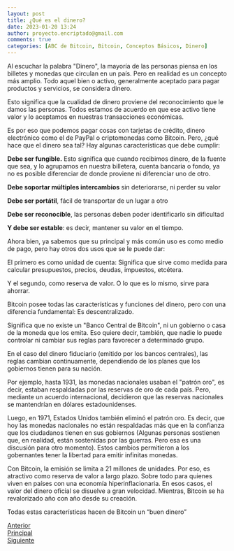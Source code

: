 ```yaml
---
layout: post
title: ¿Qué es el dinero?
date: 2023-01-20 13:24
author: proyecto.encriptado@gmail.com
comments: true
categories: [ABC de Bitcoin, Bitcoin, Conceptos Básicos, Dinero]
---
```

<!-- wp:paragraph -->
<p>Al escuchar la palabra "Dinero", la mayoría de las personas piensa en los billetes y monedas que circulan en un país. Pero en realidad es un concepto más amplio. Todo aquel bien o activo, generalmente aceptado para pagar productos y servicios, se considera dinero.</p>
<!-- /wp:paragraph -->

<!-- wp:paragraph -->
<p>Esto significa que la cualidad de dinero proviene del reconocimiento que le damos las personas. Todos estamos de acuerdo en que ese activo tiene valor y lo aceptamos en nuestras transacciones económicas.</p>
<!-- /wp:paragraph -->

<!-- wp:paragraph -->
<p>Es por eso que podemos pagar cosas con tarjetas de crédito, dinero electrónico como el de PayPal o criptomonedas como Bitcoin. Pero, ¿qué hace que el dinero sea tal? Hay algunas características que debe cumplir:</p>
<!-- /wp:paragraph -->

<!-- wp:paragraph -->
<p><strong>Debe ser fungible.</strong> Esto significa que cuando recibimos dinero, de la fuente que sea, y lo agrupamos en nuestra billetera, cuenta bancaria o fondo, ya no es posible diferenciar de donde proviene ni diferenciar uno de otro.</p>
<!-- /wp:paragraph -->

<!-- wp:paragraph -->
<p><strong>Debe soportar múltiples intercambios</strong> sin deteriorarse, ni perder su valor</p>
<!-- /wp:paragraph -->

<!-- wp:paragraph -->
<p><strong>Debe ser portátil</strong>, fácil de transportar de un lugar a otro</p>
<!-- /wp:paragraph -->

<!-- wp:paragraph -->
<p><strong>Debe ser reconocible</strong>, las personas deben poder identificarlo sin dificultad</p>
<!-- /wp:paragraph -->

<!-- wp:paragraph -->
<p><strong>Y debe ser estable</strong>: es decir, mantener su valor en el tiempo.</p>
<!-- /wp:paragraph -->

<!-- wp:paragraph -->
<p>Ahora bien, ya sabemos que su principal y más común uso es como medio de pago, pero hay otros dos usos que se le puede dar:</p>
<!-- /wp:paragraph -->

<!-- wp:paragraph -->
<p>El primero es como unidad de cuenta: Significa que sirve como medida para calcular presupuestos, precios, deudas, impuestos, etcétera.</p>
<!-- /wp:paragraph -->

<!-- wp:paragraph -->
<p>Y el segundo, como reserva de valor. O lo que es lo mismo, sirve para ahorrar.</p>
<!-- /wp:paragraph -->

<!-- wp:paragraph -->
<p>Bitcoin posee todas las características y funciones del dinero, pero con una diferencia fundamental: Es descentralizado.</p>
<!-- /wp:paragraph -->

<!-- wp:paragraph -->
<p>Significa que no existe un "Banco Central de Bitcoin", ni un gobierno o casa de la moneda que los emita. Eso quiere decir, también, que nadie lo puede controlar ni cambiar sus reglas para favorecer a determinado grupo.</p>
<!-- /wp:paragraph -->

<!-- wp:paragraph -->
<p>En el caso del dinero fiduciario (emitido por los bancos centrales), las reglas cambian continuamente, dependiendo de los planes que los gobiernos tienen para su nación.</p>
<!-- /wp:paragraph -->

<!-- wp:paragraph -->
<p>Por ejemplo, hasta 1931, las monedas nacionales usaban el "patrón oro", es decir, estaban respaldadas por las reservas de oro de cada país. Pero, mediante un acuerdo internacional, decidieron que las reservas nacionales se mantendrían en dólares estadounidenses.</p>
<!-- /wp:paragraph -->

<!-- wp:paragraph -->
<p>Luego, en 1971, Estados Unidos también eliminó el patrón oro. Es decir, que hoy las monedas nacionales no están respaldadas más que en la confianza que los ciudadanos tienen en sus gobiernos (Algunas personas sostienen que, en realidad, están sostenidas por las guerras. Pero esa es una discusión para otro momento). Estos cambios permitieron a los gobernantes tener la libertad para emitir infinitas monedas.&nbsp;</p>
<!-- /wp:paragraph -->

<!-- wp:paragraph -->
<p>Con Bitcoin, la emisión se limita a 21 millones de unidades. Por eso, es atractivo como reserva de valor a largo plazo. Sobre todo para quienes viven en países con una economía hiperinflacionaria. En esos casos, el valor del dinero oficial se disuelve a gran velocidad. Mientras, Bitcoin se ha revalorizado año con año desde su creación.</p>
<!-- /wp:paragraph -->

<!-- wp:paragraph -->
<p>Todas estas características hacen de Bitcoin un “buen dinero”</p>
<!-- /wp:paragraph -->

<!-- wp:columns -->
<div class="wp-block-columns"><!-- wp:column -->
<div class="wp-block-column"><!-- wp:buttons {"layout":{"type":"flex"}} -->
<div class="wp-block-buttons"><!-- wp:button {"className":"is-style-outline"} -->
<div class="wp-block-button is-style-outline"><a class="wp-block-button__link wp-element-button" href="https://proyectobitcoin.com/index.php/2023/01/18/que-es-bitcoin/">Anterior</a></div>
<!-- /wp:button --></div>
<!-- /wp:buttons --></div>
<!-- /wp:column -->

<!-- wp:column -->
<div class="wp-block-column"><!-- wp:buttons {"layout":{"type":"flex","justifyContent":"center"}} -->
<div class="wp-block-buttons"><!-- wp:button {"className":"is-style-outline"} -->
<div class="wp-block-button is-style-outline"><a class="wp-block-button__link wp-element-button" href="https://proyectobitcoin.com/index.php/abc-de-bitcoin/">Principal</a></div>
<!-- /wp:button --></div>
<!-- /wp:buttons --></div>
<!-- /wp:column -->

<!-- wp:column -->
<div class="wp-block-column"><!-- wp:buttons {"layout":{"type":"flex","justifyContent":"right"}} -->
<div class="wp-block-buttons"><!-- wp:button {"className":"is-style-outline"} -->
<div class="wp-block-button is-style-outline"><a class="wp-block-button__link wp-element-button" href="https://proyectobitcoin.com/index.php/2023/01/20/que-es-el-libro-blanco-de-bitcoin/">Siguiente </a></div>
<!-- /wp:button --></div>
<!-- /wp:buttons --></div>
<!-- /wp:column --></div>
<!-- /wp:columns -->
